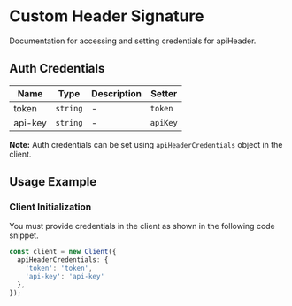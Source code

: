 
# Custom Header Signature



Documentation for accessing and setting credentials for apiHeader.

## Auth Credentials

| Name | Type | Description | Setter |
|  --- | --- | --- | --- |
| token | `string` | - | `token` |
| api-key | `string` | - | `apiKey` |



**Note:** Auth credentials can be set using `apiHeaderCredentials` object in the client.

## Usage Example

### Client Initialization

You must provide credentials in the client as shown in the following code snippet.

```ts
const client = new Client({
  apiHeaderCredentials: {
    'token': 'token',
    'api-key': 'api-key'
  },
});
```


